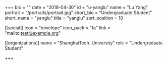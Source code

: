 +++
bio = ""
date = "2018-04-30"
id = "u-yanglu"
name = "Lu Yang"
portrait = "/portraits/portrait.jpg"
short_bio = "Undergraduate Student"
short_name = "yanglu"
title = "yanglu"
sort_position = 10

[[social]]
    icon = "envelope"
    icon_pack = "fa"
    link = "mailto:test@example.org"

[[organizations]]
    name = "ShanghaiTech. University"
    role = "Undergraduate Student"

+++
